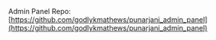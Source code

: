 Admin Panel Repo: [https://github.com/godlykmathews/punarjani_admin_panel](https://github.com/godlykmathews/punarjani_admin_panel)
